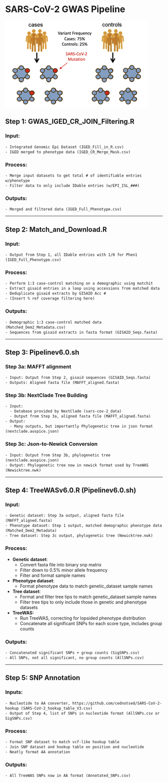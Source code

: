 # SARS-CoV-2 GWAS Pipeline

![alt text](https://github.com/elder099/SARS-CoV-2-GWAS/blob/main/SC2_GWAS_Figure.png)


## **Step 1: GWAS_IGED_CR_JOIN_Filtering.R**
### Input:
    - Integrated Genomic Epi Dataset (IGED_Fill_in_R.csv)
    - IGED merged to phenotype data (IGED_CR_Merge_Mask.csv)
### Process:
    - Merge input datasets to get total # of identifiable entries w/phenotype
    - Filter data to only include IDable entries (w/EPI_ISL_###)
### Outputs:
    - Merged and filtered data (IGED_Full_Phenotype.csv)
___
## **Step 2: Match_and_Download.R**
### Input:
    - Output from Step 1, all IDable entries with 1/0 for Phen1 (IGED_Full_Phenotype.csv)
### Process:
    - Perform 1:3 case-control matching on a demographic using matchit
    - Extract gisaid entries in a loop using accessions from matched data
    - Deduplicate gisaid extracts by GISAID Acc #
    - (Insert % ref coverage filtering here)
### Outputs:
    - Demographic 1:3 case-control matched data (Matched_Dem2_Metadata.csv)
    - Sequences from gisaid extracts in fasta format (GISAID_Seqs.fasta)
___
## **Step 3: Pipelinev6.0.sh**
### Step 3a: MAFFT alignment
    - Input: Output from Step 2, gisaid sequences (GISAID_Seqs.fasta)
    - Outputs: Aligned fasta file (MAFFT_aligned.fasta)

### Step 3b: NextClade Tree Building
    - Input:
      - Database provided by NextClade (sars-cov-2_data)
      - Output from Step 3a, aligned fasta file (MAFFT_aligned.fasta)
    - Output:
      - Many outputs, but importantly Phylogenetic tree in json format (nextclade.auspice.json)
### Step 3c: Json-to-Newick Conversion
    - Input: Output from Step 3b, phylogenetic tree (nextclade.auspice.json)
    - Output: Phylogenetic tree now in newick format used by TreeWAS (Newicktree.nwk)
___
## **Step 4: TreeWASv6.0.R** (Pipelinev6.0.sh)
### Input:
    - Genetic dataset: Step 3a output, aligned fasta file (MAFFT_aligned.fasta)
    - Phenotype dataset: Step 1 output, matched demographic phenotype data (Matched_Dem2_Metadata)
    - Tree dataset: Step 3c output, phylogenetic tree (Newicktree.nwk)

### Process:
  - **Genetic dataset**:
      - Convert fasta file into binary snp matrix
      - Filter down to 0.5% minor allele frequency
      - Filter and format sample names
  - **Phenotype dataset**:
      - Format phenotype data to match genetic_dataset sample names
  - **Tree dataset**:
      - Format and filter tree tips to match genetic_dataset sample names
      - Filter tree tips to only include those in genetic and phenotype datasets
  - **TreeWAS:**
      - Run TreeWAS, correcting for lopsided phenotype distribution
      - Concatenate all significant SNPs for each score type, includes group counts

### Outputs:
    - Concatenated significant SNPs + group counts (SigSNPs.csv)
    - All SNPs, not all significant, no group counts (AllSNPs.csv)
___
## **Step 5: SNP Annotation**
### Inputs:
    - Nucleotide to AA converter, https://github.com/cednotsed/SARS-CoV-2-hookup (SARS-CoV-2_hookup_table_V3.csv)
    - Output of Step 4, list of SNPs in nucleotide format (AllSNPs.csv or SigSNPs.csv)
### Process:
    - Format SNP dataset to match vcf-like hookup table
    - Join SNP dataset and hookup table on position and nucleotide
    - Neatly format AA annotation
### Outputs:
    - All TreeWAS SNPs now in AA format (Annotated_SNPs.csv)
